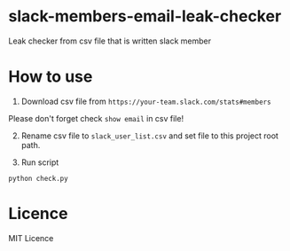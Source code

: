 # slack-members-email-leak-checker
Leak checker from csv file that is written slack member

# How to use

1. Download csv file from `https://your-team.slack.com/stats#members`

Please don't forget check `show email` in csv file!

2. Rename csv file to `slack_user_list.csv` and set file to this project root path.

3. Run script

```
python check.py
```

# Licence
MIT Licence
